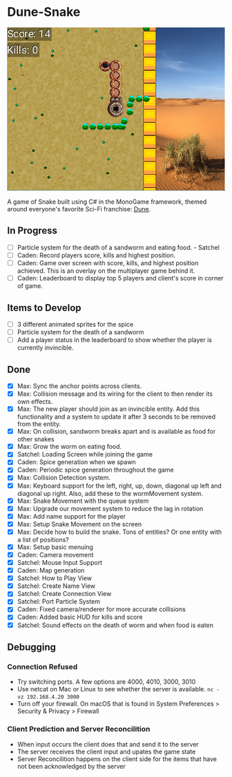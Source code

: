 # Dune-Snake

![Gameplay Image](./gameplay.png)

A game of Snake built using C# in the MonoGame framework, themed around everyone's favorite Sci-Fi franchise: [Dune](https://www.sfgate.com/sf-culture/article/dune-part-two-review-18678628.php).

<!-- ## Project Description -->

## In Progress
- [ ] Particle system for the death of a sandworm and eating food. - Satchel
- [ ] Caden: Record players score, kills and highest position.
- [ ] Caden: Game over screen with score, kills, and highest position achieved. This is an overlay on the multiplayer game behind it.
- [ ] Caden: Leaderboard to display top 5 players and client's score in corner of game.

## Items to Develop

- [ ] 3 different animated sprites for the spice 
- [ ] Particle system for the death of a sandworm
- [ ] Add a player status in the leaderboard to show whether the player is currently invincible.

## Done

- [x] Max: Sync the anchor points across clients.
- [x] Max: Collision message and its wiring for the client to then render its own effects.
- [x] Max: The new player should join as an invincible entity. Add this functionality and a system to update it after 3 seconds to be removed from the entity.
- [x] Max: On collision, sandworm breaks apart and is available as food for other snakes
- [x] Max: Grow the worm on eating food.
- [x] Satchel: Loading Screen while joining the game
- [x] Caden: Spice generation when we spawn
- [x] Caden: Periodic spice generation throughout the game
- [x] Max: Collision Detection system.
- [x] Max: Keyboard support for the left, right, up, down, diagonal up left and diagonal up right. Also, add these to the wormMovement system.
- [x] Max: Snake Movement with the queue system
- [x] Max: Upgrade our movement system to reduce the lag in rotation
- [x] Max: Add name support for the player
- [x] Max: Setup Snake Movement on the screen
- [x] Max: Decide how to build the snake. Tons of entities? Or one entity with a list of positions?
- [x] Max: Setup basic menuing
- [x] Caden: Camera movement
- [x] Satchel: Mouse Input Support
- [x] Caden: Map generation
- [x] Satchel: How to Play View
- [x] Satchel: Create Name View
- [x] Satchel: Create Connection View
- [x] Satchel: Port Particle System
- [x] Caden: Fixed camera/renderer for more accurate collisions
- [x] Caden: Added basic HUD for kills and score
- [x] Satchel: Sound effects on the death of worm and when food is eaten 

## Debugging

### Connection Refused

- Try switching ports. A few options are 4000, 4010, 3000, 3010
- Use netcat on Mac or Linux to see whether the server is available.
  `nc -vz 192.168.4.20 3000`
- Turn off your firewall. On macOS that is found in System Preferences > Security & Privacy > Firewall

### Client Prediction and Server Reconcilition

- When input occurs the client does that and send it to the server
- The server receives the client input and upates the game state
- Server Reconcilition happens on the client side for the items that have not been acknowledged by the server
